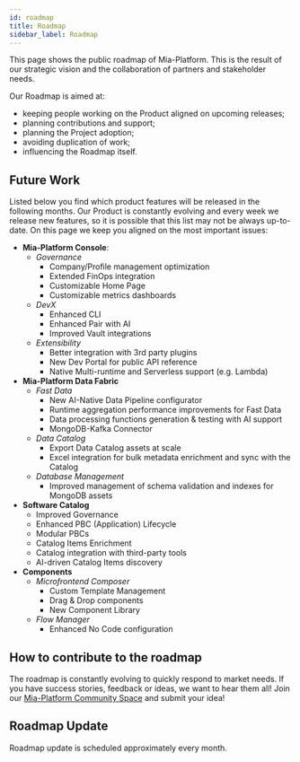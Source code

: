 ```yaml
---
id: roadmap
title: Roadmap
sidebar_label: Roadmap
---
```


This page shows the public roadmap of Mia-Platform. This is the result of our strategic vision and the collaboration of partners and stakeholder needs.

Our Roadmap is aimed at:

- keeping people working on the Product aligned on upcoming releases;
- planning contributions and support;
- planning the Project adoption;
- avoiding duplication of work;
- influencing the Roadmap itself.

## Future Work

Listed below you find which product features will be released in the following months.
Our Product is constantly evolving and every week we release new features, so it is possible that this list may not be always up-to-date.
On this page we keep you aligned on the most important issues:

- **Mia-Platform Console**:
  - _Governance_  
    - Company/Profile management optimization
    - Extended FinOps integration
    - Customizable Home Page
    - Customizable metrics dashboards
  - _DevX_
    - Enhanced CLI
    - Enhanced Pair with AI
    - Improved Vault integrations
  - _Extensibility_
    - Better integration with 3rd party plugins
    - New Dev Portal for public API reference
    - Native Multi-runtime and Serverless support (e.g. Lambda)
- **Mia-Platform Data Fabric**
  - _Fast Data_
    - New AI-Native Data Pipeline configurator
    - Runtime aggregation performance improvements for Fast Data
    - Data processing functions generation & testing with AI support
    - MongoDB-Kafka Connector
  - _Data Catalog_
    - Export Data Catalog assets at scale
    - Excel integration for bulk metadata enrichment and sync with the Catalog
  - _Database Management_
    - Improved management of schema validation and indexes for MongoDB assets
- **Software Catalog**
  - Improved Governance
  - Enhanced PBC (Application) Lifecycle
  - Modular PBCs
  - Catalog Items Enrichment
  - Catalog integration with third-party tools
  - AI-driven Catalog Items discovery
- **Components**
  - _Microfrontend Composer_
    - Custom Template Management
    - Drag & Drop components
    - New Component Library
  - _Flow Manager_
    - Enhanced No Code configuration

## How to contribute to the roadmap

The roadmap is constantly evolving to quickly respond to market needs.
If you have success stories, feedback or ideas, we want to hear them all!
Join our [Mia-Platform Community Space](https://github.com/mia-platform/community/discussions) and submit your idea!

## Roadmap Update

Roadmap update is scheduled approximately every month.

